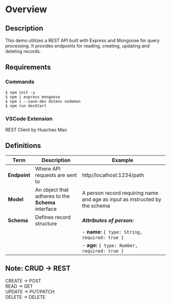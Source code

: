 # Overview
## Description
This demo utilizes a REST API built with Express and Mongoose for query processing. It provides endpoints for reading, creating, updating and deleting records.
## Requirements
### Commands
```
$ npm init -y
$ npm i express mongoose
$ npm i --save-dev dotenv nodemon
$ npm run devStart
```
### VSCode Extension
REST Client by Huachao Mao
## Definitions
| **Term** | **Description** | **Example** |
| - | - | - |
| **Endpoint** | Where API requests are sent to | http//localhost:1234/path |
| **Model** | An object that adheres to the **Schema** interface | A person record requiring name and age as input as instructed by the schema |
| **Schema** | Defines record structure |  ***Attributes of person:***
|||- **name:** `{ type: String, required: true }`|
|||- **age:** `{ type: Number, required: true }`|
## Note: CRUD -> REST
CREATE -> POST\
READ -> GET\
UPDATE -> PUT/PATCH\
DELETE -> DELETE
